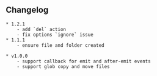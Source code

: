 ## Changelog
    * 1.2.1
        - add `del` action
        - fix options `ignore` issue
	* 1.1.1
		- ensure file and folder created

	* v1.0.0
		- support callback for emit and after-emit events
		- support glob copy and move files
